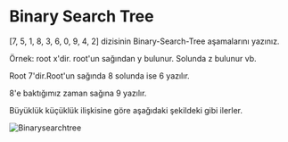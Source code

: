 # **Binary Search Tree**


[7, 5, 1, 8, 3, 6, 0, 9, 4, 2] dizisinin Binary-Search-Tree aşamalarını yazınız.

Örnek: root x'dir. root'un sağından y bulunur. Solunda z bulunur vb.

Root 7'dir.Root'un sağında 8 solunda ise 6 yazılır.

8'e baktığımız zaman sağına 9 yazılır.

Büyüklük küçüklük ilişkisine göre aşağıdaki şekildeki gibi ilerler.

![Binarysearchtree](https://user-images.githubusercontent.com/111969447/190459645-7725bf4f-5323-4147-aa70-f412dd1836eb.png)

